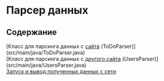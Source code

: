 # Парсер данных
## Содержание
[Класс для парсинга данных с [сайта](https://dummy-json.mock.beeceptor.com/todos) (ToDoParser)] (src/main/java/ToDoParser.java)  
[Класс для парсинга данных с [другого сайта](https://fake-json-api.mock.beeceptor.com/users) (UsersParser)](src/main/java/UsersParser.java)  
[Запуск и вывод полученных данных с сети](src/main/java/Main.java)    
  

